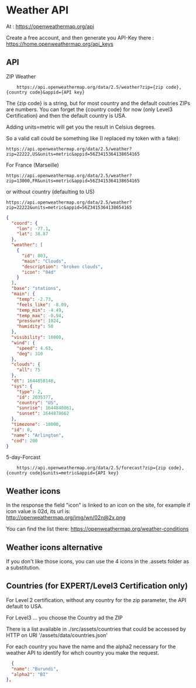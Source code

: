 # Weather API

At : https://openweathermap.org/api

Create a free account, and then generate you API-Key there : https://home.openweathermap.org/api_keys

## API

ZIP Weather

        https://api.openweathermap.org/data/2.5/weather?zip={zip code},{country code}&appid={API key}

The {zip code} is a string, but for most country and the default coutries ZIPs are numbers. You can forget the {country
code} for now (only Level3 Certification) and then the default country is USA.

Adding units=metric will get you the result in Celsius degrees.

So a valid call could be something like (I replaced my token with a fake):

    https://api.openweathermap.org/data/2.5/weather?zip=22222,US&units=metric&appid=56Z3415364138654165

For France (Marseille)

    https://api.openweathermap.org/data/2.5/weather?zip=13000,FR&units=metric&appid=56Z3415364138654165

or without country (defaulting to US)

    https://api.openweathermap.org/data/2.5/weather?zip=22222&units=metric&appid=56Z3415364138654165

````json
{
  "coord": {
    "lon": -77.1,
    "lat": 38.87
  },
  "weather": [
    {
      "id": 803,
      "main": "Clouds",
      "description": "broken clouds",
      "icon": "04d"
    }
  ],
  "base": "stations",
  "main": {
    "temp": -2.73,
    "feels_like": -8.09,
    "temp_min": -4.49,
    "temp_max": -0.94,
    "pressure": 1024,
    "humidity": 50
  },
  "visibility": 10000,
  "wind": {
    "speed": 4.63,
    "deg": 310
  },
  "clouds": {
    "all": 75
  },
  "dt": 1644858148,
  "sys": {
    "type": 2,
    "id": 2035377,
    "country": "US",
    "sunrise": 1644840061,
    "sunset": 1644878662
  },
  "timezone": -18000,
  "id": 0,
  "name": "Arlington",
  "cod": 200
}
````

5-day-Forcast

        https://api.openweathermap.org/data/2.5/forecast?zip={zip code},{country code}&units=metric&appid={API key}

## Weather icons

In the response the field "icon" is linked to an icon on the site, for example if icon value is 02d, its url is:
http://openweathermap.org/img/wn/02n@2x.png

You can find the list there:
https://openweathermap.org/weather-conditions

## Weather icons alternative

If you don't like those icons, you can use the 4 icons in the .assets folder as a substitution.

## Countries (for EXPERT/Level3 Certification only)

For Level 2 certification, without any country for the zip parameter, the API default to USA.

For Level3 ... you choose the Country ad the ZIP

There is a list available in ./src/assets/countries that could be accessed by HTTP on URI '/assets/data/countries.json'

For each country you have the name and the alpha2 necessary for the weather API to identify for whch country you make
the request.

````json
  {
  "name": "Burundi",
  "alpha2": "BI"
},
````




